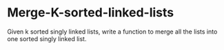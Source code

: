 # Merge-K-sorted-linked-lists
Given k sorted singly linked lists, write a function to merge all the lists into one sorted singly linked list.
